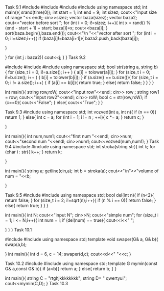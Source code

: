 Task 9.1
#include<iostream>
#include<vector>
#include<ctime>
#include<algorithm>
using namespace std;
int main(){
    srand(time(0));
    int start = 1;
    int end = 9;
    int sizez;
    cout<<"Input size of range "<< endl;;
    cin>>sizez;
    vector<int> baza(sizez);
    vector<int> baza2; 
    cout<<"vector before sort ";
    for (int i = 0; i!=sizez; i++){
        int x = rand() % (end - start + 1) + start;
        baza[i]=x;
        cout<<baza[i];
    }
    sort(baza.begin(),baza.end());
    cout<<"\n "<<"vector after sort ";
    for (int i = 0; i!=sizez;i++){
            if (baza[i]!=baza[i+1]){
            baza2.push_back(baza[i]);
                
}
            
  }
    for (int j : baza2){
        cout<<j;
    }
}
Task 9.2

#include <cstring>
#include<iostream>
#include<cctype>
using namespace std;
bool str(string a, string b){
    for (size_t i = 0; i!=a.size(); i++ ) { 
        a[i] = tolower(a[i]);
    }
    for (size_t i = 0; i!=b.size(); i++ ) { 
        b[i] = tolower(b[i]);
    }
    if (a.size() == b.size()){
    for (size_t i = 0; i != a.size(); i++) {
        if (a[i] == b[i]){
             return true;
        }
        else{
            return false;
        }
    }
    }
}

int main(){
    string row,roW;
    cout<<"input row"<<endl;
    cin>> row ;
    string row1 = row;
    cout<<"input row2"<<endl;
    cin>> roW;
    bool c = str(row,roW);
    if (c==0){
        cout<<"False";
    }
    else{
        cout<<"True";
    }
}

Task 9.3
#include<iostream>
using namespace std;
int vozved(int a, int n){
    if (n == 0){
        return 1;
    }
    else{
        int c = a;
    for (int i = 1; i != n ; ++i){
        c *= a;
    }
    return c;
}
    
}


int main(){
    int num,num1;
    cout<<"first num "<<endl;
    cin>>num;
    cout<<"second num "<<endl;
    cin>>num1;
    cout<<vozved(num,num1);
}
Task 9.4
#include<iostream>
#include<string>
using namespace std;
int stroka(string str){
    int k;
    for (char i : str){
        k++;
    }
    return k;
    
}

int main(){
    string a;
    getline(cin,a);
    int b = stroka(a);
cout<<"\n"<<"volume of num = "<<b;
    
}

Task 9.5
#include<iostream>
#include<cmath>
using namespace std;
bool del(int n){
    if (n<2){
        return false;
    }
        for (size_t i = 2; i!=sqrt(n);i++){
            if (n % i == 0){
                return false;
            }
            else{
                return true;
            }
        }
    }

int main(){
    int N;
    cout<<"input N";
    cin>>N;
    cout<<"simple num";
    for (size_t i = 1; i <= N;i++){
        int num = i;
        if (del(num) == true){
            cout<<i<<" ";
            
}
}
}
Task 10.1

#include<iostream>
#include<utility>
using namespace std;
template<class G>
void swaper(G& a, G& b){
     swap(a,b);
    
}
int main(){
    int d = 6, c = 14;
    swaper(d,c);
    cout<<d<<" "<<c;
}

Task 10.2
#include<iostream>
#include<utility>
using namespace std;
template<class G>
G mymin(const G& a,const G& b){
    if (a<b){
        return a;
    }
    else{
        return b;
    }
}

int main(){
    string C = "rtghjkkkkkkkk";
    string D= " qwertyui";
    cout<<mymin(C,D);
}
Task 10.3
